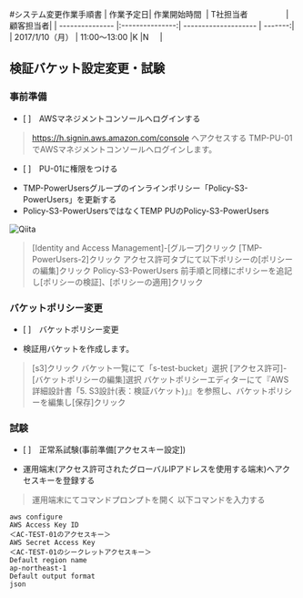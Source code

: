

#システム変更作業手順書
| 作業予定日| 作業開始時間   | T社担当者                       | 顧客担当者|
| --------------- |:---------------:| -------------------- | -------:|
| 2017/1/10（月） | 11:00～13:00    |K                       |N       |


## 検証バケット設定変更・試験
### 事前準備

- [ ]　AWSマネジメントコンソールへログインする

> https://h.signin.aws.amazon.com/console へアクセスする
> TMP-PU-01でAWSマネジメントコンソールへログインします。
- [ ]　PU-01に権限をつける

* TMP-PowerUsersグループのインラインポリシー「Policy-S3-PowerUsers」を更新する
* Policy-S3-PowerUsersではなくTEMP PUのPolicy-S3-PowerUsers

![Qiita](http://blog.tyotto.co.jp/wp-content/uploads/2016/04/%E3%82%B9%E3%82%AF%E3%83%AA%E3%83%BC%E3%83%B3%E3%82%B7%E3%83%A7%E3%83%83%E3%83%88-2016-04-02-12.34.13-644x475.png)

>[Identity and Access Management]-[グループ]クリック
>[TMP-PowerUsers-2]クリック
>アクセス許可タブにて以下ポリシーの[ポリシーの編集]クリック
>Policy-S3-PowerUsers
>前手順と同様にポリシーを追記し[ポリシーの検証]、[ポリシーの適用]クリック

### バケットポリシー変更
- [ ]　バケットポリシー変更

* 検証用バケットを作成します。
>[s3]クリック
>バケット一覧にて「s-test-bucket」選択
>[アクセス許可]-[バケットポリシーの編集]選択
>バケットポリシーエディターにて『AWS詳細設計書「5. S3設計(表：検証バケット)」』を参照し、バケットポリシーを編集し[保存]クリック

### 試験

- [ ]　正常系試験(事前準備[アクセスキー設定])
* 運用端末(アクセス許可されたグローバルIPアドレスを使用する端末)へアクセスキーを登録する

>運用端末にてコマンドプロンプトを開く
>以下コマンドを入力する


```html:sample
aws configure
AWS Access Key ID
＜AC-TEST-01のアクセスキー＞
AWS Secret Access Key
＜AC-TEST-01のシークレットアクセスキー＞
Default region name
ap-northeast-1
Default output format
json
```

